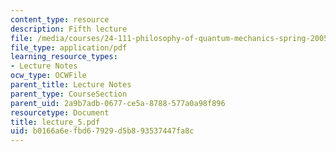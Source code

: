 ```yaml
---
content_type: resource
description: Fifth lecture
file: /media/courses/24-111-philosophy-of-quantum-mechanics-spring-2005/b0166a6efbd67929d5b893537447fa8c_lecture_5.pdf
file_type: application/pdf
learning_resource_types:
- Lecture Notes
ocw_type: OCWFile
parent_title: Lecture Notes
parent_type: CourseSection
parent_uid: 2a9b7adb-0677-ce5a-8788-577a0a98f896
resourcetype: Document
title: lecture_5.pdf
uid: b0166a6e-fbd6-7929-d5b8-93537447fa8c
---
```

